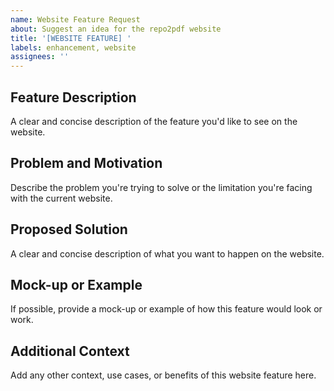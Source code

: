 ```yaml
---
name: Website Feature Request
about: Suggest an idea for the repo2pdf website
title: '[WEBSITE FEATURE] '
labels: enhancement, website
assignees: ''
---
```


## Feature Description
A clear and concise description of the feature you'd like to see on the website.

## Problem and Motivation
Describe the problem you're trying to solve or the limitation you're facing with the current website.

## Proposed Solution
A clear and concise description of what you want to happen on the website.

## Mock-up or Example
If possible, provide a mock-up or example of how this feature would look or work.

## Additional Context
Add any other context, use cases, or benefits of this website feature here.
